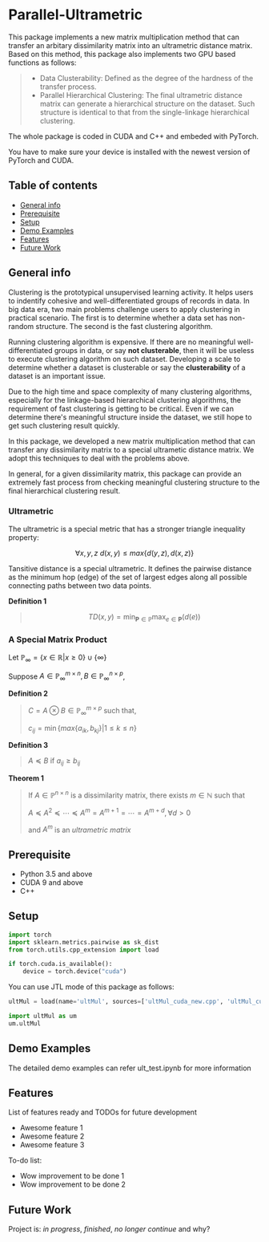# Parallel-Ultrametric 
This package implements a new matrix multiplication method that can transfer an arbitary dissimilarity matrix into an ultrametric distance matrix. Based on this method, this package also implements two GPU based functions as follows:
> * Data Clusterability: Defined as the degree of the hardness of the transfer process. 
> * Parallel Hierarchical Clustering: The final ultrametric distance matrix can generate a hierarchical structure on the dataset. Such structure is identical to that from the single-linkage hierarchical clustering.  

The whole package is coded in CUDA and C++ and embeded with PyTorch. 

You have to make sure your device is installed with the newest version of PyTorch and CUDA. 


## Table of contents
* [General info](#general-info)
* [Prerequisite](#prerequisite)
* [Setup](#setup)
* [Demo Examples](#demo-examples)
* [Features](#features)
* [Future Work](#future-work)

## General info
Clustering is the prototypical unsupervised learning activity. It helps users to indentify cohesive and well-differentiated groups of records in data. In big data era, two main problems challenge users to apply clustering in practical scenario. The first is to determine whether a data set has non-random structure. The second is the fast clustering algorithm. 

Running clustering algorithm is expensive. If there are no meaningful well-differentiated groups in data, or say **not clusterable**, then it will be useless to execute clustering algorithm on such dataset. Developing a scale to determine whether a dataset is clusterable or say the **clusterability** of a dataset is an important issue. 

Due to the high time and space complexity of many clustering algorithms, especially for the linkage-based hierarchical clustering algorithms, the requirement of fast clustering is getting to be critical. Even if we can determine there's meaningful structure inside the dataset, we still hope to get such clustering result quickly. 

In this package, we developed a new matrix multiplication method that can transfer any dissimilarity matrix to a special ultrametic distance matrix. We adopt this techniques to deal with the problems above. 

In general, for a given dissimilarity matrix, this package can provide an extremely fast process from checking meaningful clustering structure to the final hierarchical clustering result.

### Ultrametric
The ultrametric is a special metric that has a stronger triangle inequality property:

$$\forall x,y,z\ d(x,y)\leq max\lbrace d(y,z), d(x,z)\rbrace$$
<!-- ![](https://latex.codecogs.com/png.latex?\forall&space;x,y,z,d(x,y)\leq&space;max\{d(x,z),d(y,z)\}) -->

Tansitive distance is a special ultrametric. It defines the pairwise distance as the minimum hop (edge) of the set of largest edges along all possible connecting paths between two data points.

**Definition 1** 

> $$TD(x,y) = \min_{\mathbf{P}\in \mathbb{P}} \max_{e\in \mathbf{P}} (d(e))$$

### A Special Matrix Product
Let $\mathbb{P}_\infty = \lbrace x\in\mathbb{R}|x\geq 0\rbrace \cup\lbrace\infty\rbrace$

Suppose 
$A\in\mathbb{P}_\infty^{m\times n}, B\in\mathbb{P}_\infty^{n\times p}$,

**Definition 2**

>$C = A\otimes B\in\mathbb{P}_\infty^{m\times p}$ such that,
>
>$c_{ij} = \min\lbrace max\lbrace a_{ik}, b_{kj}\rbrace |1\leq k\leq n\rbrace$

**Definition 3**

>$A\preceq B$ if $a_{ij}\geq b_{ij}$

**Theorem 1**
 
> If $A\in\mathbb{P}^{n\times n}$ is a dissimilarity matrix, there exists $m\in\mathbb{N}$ such that
>
> $A\preceq A^2\preceq\cdots\preceq A^m = A^{m+1}=\cdots = A^{m+d}, \forall d>0$
>
> and $A^m$ is an *ultrametric matrix*

## Prerequisite
* Python 3.5 and above
* CUDA 9 and above
* C++

## Setup
```python
import torch
import sklearn.metrics.pairwise as sk_dist
from torch.utils.cpp_extension import load

if torch.cuda.is_available():
    device = torch.device("cuda")
```

You can use JTL mode of this package as follows:

```python
ultMul = load(name='ultMul', sources=['ultMul_cuda_new.cpp', 'ultMul_cuda_kernel_new.cu'])

import ultMul as um
um.ultMul
```

## Demo Examples
The detailed demo examples can refer ult_test.ipynb for more information

## Features
List of features ready and TODOs for future development
* Awesome feature 1
* Awesome feature 2
* Awesome feature 3

To-do list:
* Wow improvement to be done 1
* Wow improvement to be done 2

## Future Work
Project is: _in progress_, _finished_, _no longer continue_ and why?



